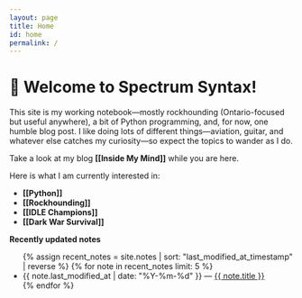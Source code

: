 ```yaml
---
layout: page
title: Home
id: home
permalink: /
---
```


# 🧿 Welcome to Spectrum Syntax!

This site is my working notebook—mostly rockhounding (Ontario-focused but useful anywhere), a bit of Python programming, and, for now, one humble blog post. I like doing lots of different things—aviation, guitar, and whatever else catches my curiosity—so expect the topics to wander as I do.

Take a look at my blog <span style="font-weight: bold">[[Inside My Mind]]</span> while you are here.

Here is what I am currently interested in:
  <ul>
    <li><span style="font-weight: bold">[[Python]]</span></li>
    <li><span style="font-weight: bold">[[Rockhounding]]</span></li>
    <li><span style="font-weight: bold">[[IDLE Champions]]</span></li>
    <li><span style="font-weight: bold">[[Dark War Survival]]</span></li>
  </ul>

<strong>Recently updated notes</strong>

<ul>
  {% assign recent_notes = site.notes | sort: "last_modified_at_timestamp" | reverse %}
  {% for note in recent_notes limit: 5 %}
    <li>
      {{ note.last_modified_at | date: "%Y-%m-%d" }} — <a class="internal-link" href="{{ site.baseurl }}{{ note.url }}">{{ note.title }}</a>
    </li>
  {% endfor %}
</ul>

<style>
  .wrapper {
    max-width: 46em;
  }
</style>
